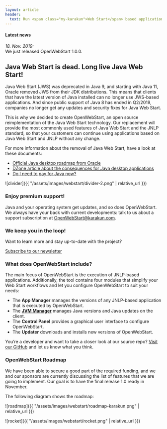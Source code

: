 ```yaml
---
layout: article
header:
  text: Run <span class="my-karakun">Web Start</span> based application after the release of <span class="my-karakun">Java 11</span>
---
```


<div class="latest-news">
<h4>Latest news</h4>
<em>18. Nov. 2019:</em><br/>
We just released OpenWebStart 1.0.0.
</div>

## Java Web Start is dead. Long live Java Web Start!
Java Web Start (JWS) was deprecated in Java 9, and starting with Java 11, Oracle removed JWS from their JDK distributions.
This means that clients that have the latest version of Java installed can no longer use JWS-based applications.
And since public support of Java 8 has ended in Q2/2019, companies no longer get any updates and security fixes for Java Web Start.

This is why we decided to create <span class="text-highlight">Open<span>WebStart</span></span>, an open source reimplementation of the Java Web Start technology.
Our replacement will provide the most commonly used features of Java Web Start and the JNLP standard, 
so that your customers can continue using applications based on Java Web Start and JNLP without any change.

For more information about the removal of Java Web Start, have a look at these documents:

* [Official Java desktop roadmap from Oracle](https://www.oracle.com/technetwork/java/javase/javaclientroadmapupdate2018mar-4414431.pdf)
* [DZone article about the consequences for Java desktop applications](https://dzone.com/articles/what-the-future-java-releases-will-mean-for-legacy)
* [Do I need to pay for Java now?](https://dev.karakun.com/java/2018/06/25/java-releases.html)

![divider]({{ "/assets/images/webstart/divider-2.png" | relative_url }})

### Enjoy premium support!
Java and your operating system get updates, and so does <span class="text-highlight">Open<span>WebStart</span></span>.
We always have your back with current developments: talk to us about a support subscription at [OpenWebStart@karakun.com](mailto:openwebstart@karakun.com).

### We keep you in the loop!
Want to learn more and stay up-to-date with the project?

<a class="button is-medium full-width-button is-primary" href="/subscribe/">Subscribe to our newsletter</a>

### What does OpenWebStart include?
The main focus of <span class="text-highlight">Open<span>WebStart</span></span> is the execution of JNLP-based applications.
Additionally, the tool contains four modules that simplify your Web Start workflows
and let you configure <span class="text-highlight">Open<span>WebStart</span></span> to suit your needs:

- The **App Manager** manages the versions of any JNLP-based application that is executed by <span class="text-highlight">Open<span>WebStart</span></span>.
- The [**JVM Manager**](/jvm-manager) manages Java versions and Java updates on the client.
- The **Control Panel** provides a graphical user interface to configure <span class="text-highlight">Open<span>WebStart</span></span>.
- The **Updater** downloads and installs new versions of <span class="text-highlight">Open<span>WebStart</span></span>.

You’re a developer and want to take a closer look at our source repo? [Visit our GitHub](https://github.com/karakun/openwebstart) and let us know what you think.
 
### OpenWebStart Roadmap
We have been able to secure a good part of the required funding, and 
we and our sponsors are currently discussing the list of features that we are going to implement.
Our goal is to have the final release 1.0 ready in November.

The following diagram shows the roadmap:

![roadmap]({{ "/assets/images/webstart/roadmap-karakun.png" | relative_url }})

![rocket]({{ "/assets/images/webstart/rocket.png" | relative_url }})
